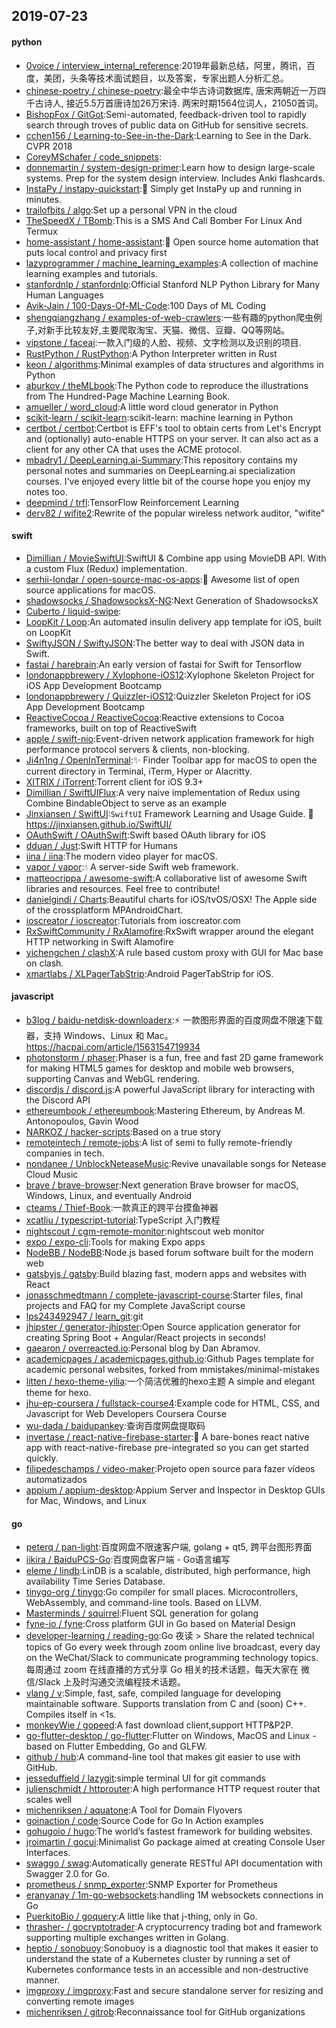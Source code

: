 ## 2019-07-23

#### python
* [0voice / interview_internal_reference](https://github.com/0voice/interview_internal_reference):2019年最新总结，阿里，腾讯，百度，美团，头条等技术面试题目，以及答案，专家出题人分析汇总。
* [chinese-poetry / chinese-poetry](https://github.com/chinese-poetry/chinese-poetry):最全中华古诗词数据库, 唐宋两朝近一万四千古诗人, 接近5.5万首唐诗加26万宋诗. 两宋时期1564位词人，21050首词。
* [BishopFox / GitGot](https://github.com/BishopFox/GitGot):Semi-automated, feedback-driven tool to rapidly search through troves of public data on GitHub for sensitive secrets.
* [cchen156 / Learning-to-See-in-the-Dark](https://github.com/cchen156/Learning-to-See-in-the-Dark):Learning to See in the Dark. CVPR 2018
* [CoreyMSchafer / code_snippets](https://github.com/CoreyMSchafer/code_snippets):
* [donnemartin / system-design-primer](https://github.com/donnemartin/system-design-primer):Learn how to design large-scale systems. Prep for the system design interview. Includes Anki flashcards.
* [InstaPy / instapy-quickstart](https://github.com/InstaPy/instapy-quickstart):💨
Simply get InstaPy up and running in minutes.
* [trailofbits / algo](https://github.com/trailofbits/algo):Set up a personal VPN in the cloud
* [TheSpeedX / TBomb](https://github.com/TheSpeedX/TBomb):This is a SMS And Call Bomber For Linux And Termux
* [home-assistant / home-assistant](https://github.com/home-assistant/home-assistant):🏡
Open source home automation that puts local control and privacy first
* [lazyprogrammer / machine_learning_examples](https://github.com/lazyprogrammer/machine_learning_examples):A collection of machine learning examples and tutorials.
* [stanfordnlp / stanfordnlp](https://github.com/stanfordnlp/stanfordnlp):Official Stanford NLP Python Library for Many Human Languages
* [Avik-Jain / 100-Days-Of-ML-Code](https://github.com/Avik-Jain/100-Days-Of-ML-Code):100 Days of ML Coding
* [shengqiangzhang / examples-of-web-crawlers](https://github.com/shengqiangzhang/examples-of-web-crawlers):一些有趣的python爬虫例子,对新手比较友好,主要爬取淘宝、天猫、微信、豆瓣、QQ等网站。
* [vipstone / faceai](https://github.com/vipstone/faceai):一款入门级的人脸、视频、文字检测以及识别的项目.
* [RustPython / RustPython](https://github.com/RustPython/RustPython):A Python Interpreter written in Rust
* [keon / algorithms](https://github.com/keon/algorithms):Minimal examples of data structures and algorithms in Python
* [aburkov / theMLbook](https://github.com/aburkov/theMLbook):The Python code to reproduce the illustrations from The Hundred-Page Machine Learning Book.
* [amueller / word_cloud](https://github.com/amueller/word_cloud):A little word cloud generator in Python
* [scikit-learn / scikit-learn](https://github.com/scikit-learn/scikit-learn):scikit-learn: machine learning in Python
* [certbot / certbot](https://github.com/certbot/certbot):Certbot is EFF's tool to obtain certs from Let's Encrypt and (optionally) auto-enable HTTPS on your server. It can also act as a client for any other CA that uses the ACME protocol.
* [mbadry1 / DeepLearning.ai-Summary](https://github.com/mbadry1/DeepLearning.ai-Summary):This repository contains my personal notes and summaries on DeepLearning.ai specialization courses. I've enjoyed every little bit of the course hope you enjoy my notes too.
* [deepmind / trfl](https://github.com/deepmind/trfl):TensorFlow Reinforcement Learning
* [derv82 / wifite2](https://github.com/derv82/wifite2):Rewrite of the popular wireless network auditor, "wifite"

#### swift
* [Dimillian / MovieSwiftUI](https://github.com/Dimillian/MovieSwiftUI):SwiftUI & Combine app using MovieDB API. With a custom Flux (Redux) implementation.
* [serhii-londar / open-source-mac-os-apps](https://github.com/serhii-londar/open-source-mac-os-apps):🚀
Awesome list of open source applications for macOS.
* [shadowsocks / ShadowsocksX-NG](https://github.com/shadowsocks/ShadowsocksX-NG):Next Generation of ShadowsocksX
* [Cuberto / liquid-swipe](https://github.com/Cuberto/liquid-swipe):
* [LoopKit / Loop](https://github.com/LoopKit/Loop):An automated insulin delivery app template for iOS, built on LoopKit
* [SwiftyJSON / SwiftyJSON](https://github.com/SwiftyJSON/SwiftyJSON):The better way to deal with JSON data in Swift.
* [fastai / harebrain](https://github.com/fastai/harebrain):An early version of fastai for Swift for Tensorflow
* [londonappbrewery / Xylophone-iOS12](https://github.com/londonappbrewery/Xylophone-iOS12):Xylophone Skeleton Project for iOS App Development Bootcamp
* [londonappbrewery / Quizzler-iOS12](https://github.com/londonappbrewery/Quizzler-iOS12):Quizzler Skeleton Project for iOS App Development Bootcamp
* [ReactiveCocoa / ReactiveCocoa](https://github.com/ReactiveCocoa/ReactiveCocoa):Reactive extensions to Cocoa frameworks, built on top of ReactiveSwift
* [apple / swift-nio](https://github.com/apple/swift-nio):Event-driven network application framework for high performance protocol servers & clients, non-blocking.
* [Ji4n1ng / OpenInTerminal](https://github.com/Ji4n1ng/OpenInTerminal):✨
Finder Toolbar app for macOS to open the current directory in Terminal, iTerm, Hyper or Alacritty.
* [XITRIX / iTorrent](https://github.com/XITRIX/iTorrent):Torrent client for iOS 9.3+
* [Dimillian / SwiftUIFlux](https://github.com/Dimillian/SwiftUIFlux):A very naive implementation of Redux using Combine BindableObject to serve as an example
* [Jinxiansen / SwiftUI](https://github.com/Jinxiansen/SwiftUI):`SwiftUI` Framework Learning and Usage Guide.
🚀
https://jinxiansen.github.io/SwiftUI/
* [OAuthSwift / OAuthSwift](https://github.com/OAuthSwift/OAuthSwift):Swift based OAuth library for iOS
* [dduan / Just](https://github.com/dduan/Just):Swift HTTP for Humans
* [iina / iina](https://github.com/iina/iina):The modern video player for macOS.
* [vapor / vapor](https://github.com/vapor/vapor):💧
A server-side Swift web framework.
* [matteocrippa / awesome-swift](https://github.com/matteocrippa/awesome-swift):A collaborative list of awesome Swift libraries and resources. Feel free to contribute!
* [danielgindi / Charts](https://github.com/danielgindi/Charts):Beautiful charts for iOS/tvOS/OSX! The Apple side of the crossplatform MPAndroidChart.
* [ioscreator / ioscreator](https://github.com/ioscreator/ioscreator):Tutorials from ioscreator.com
* [RxSwiftCommunity / RxAlamofire](https://github.com/RxSwiftCommunity/RxAlamofire):RxSwift wrapper around the elegant HTTP networking in Swift Alamofire
* [yichengchen / clashX](https://github.com/yichengchen/clashX):A rule based custom proxy with GUI for Mac base on clash.
* [xmartlabs / XLPagerTabStrip](https://github.com/xmartlabs/XLPagerTabStrip):Android PagerTabStrip for iOS.

#### javascript
* [b3log / baidu-netdisk-downloaderx](https://github.com/b3log/baidu-netdisk-downloaderx):⚡️
一款图形界面的百度网盘不限速下载器，支持 Windows、Linux 和 Mac。 https://hacpai.com/article/1563154719934
* [photonstorm / phaser](https://github.com/photonstorm/phaser):Phaser is a fun, free and fast 2D game framework for making HTML5 games for desktop and mobile web browsers, supporting Canvas and WebGL rendering.
* [discordjs / discord.js](https://github.com/discordjs/discord.js):A powerful JavaScript library for interacting with the Discord API
* [ethereumbook / ethereumbook](https://github.com/ethereumbook/ethereumbook):Mastering Ethereum, by Andreas M. Antonopoulos, Gavin Wood
* [NARKOZ / hacker-scripts](https://github.com/NARKOZ/hacker-scripts):Based on a true story
* [remoteintech / remote-jobs](https://github.com/remoteintech/remote-jobs):A list of semi to fully remote-friendly companies in tech.
* [nondanee / UnblockNeteaseMusic](https://github.com/nondanee/UnblockNeteaseMusic):Revive unavailable songs for Netease Cloud Music
* [brave / brave-browser](https://github.com/brave/brave-browser):Next generation Brave browser for macOS, Windows, Linux, and eventually Android
* [cteams / Thief-Book](https://github.com/cteams/Thief-Book):一款真正的跨平台摸鱼神器
* [xcatliu / typescript-tutorial](https://github.com/xcatliu/typescript-tutorial):TypeScript 入门教程
* [nightscout / cgm-remote-monitor](https://github.com/nightscout/cgm-remote-monitor):nightscout web monitor
* [expo / expo-cli](https://github.com/expo/expo-cli):Tools for making Expo apps
* [NodeBB / NodeBB](https://github.com/NodeBB/NodeBB):Node.js based forum software built for the modern web
* [gatsbyjs / gatsby](https://github.com/gatsbyjs/gatsby):Build blazing fast, modern apps and websites with React
* [jonasschmedtmann / complete-javascript-course](https://github.com/jonasschmedtmann/complete-javascript-course):Starter files, final projects and FAQ for my Complete JavaScript course
* [lps243492947 / learn_git](https://github.com/lps243492947/learn_git):git
* [jhipster / generator-jhipster](https://github.com/jhipster/generator-jhipster):Open Source application generator for creating Spring Boot + Angular/React projects in seconds!
* [gaearon / overreacted.io](https://github.com/gaearon/overreacted.io):Personal blog by Dan Abramov.
* [academicpages / academicpages.github.io](https://github.com/academicpages/academicpages.github.io):Github Pages template for academic personal websites, forked from mmistakes/minimal-mistakes
* [litten / hexo-theme-yilia](https://github.com/litten/hexo-theme-yilia):一个简洁优雅的hexo主题 A simple and elegant theme for hexo.
* [jhu-ep-coursera / fullstack-course4](https://github.com/jhu-ep-coursera/fullstack-course4):Example code for HTML, CSS, and Javascript for Web Developers Coursera Course
* [wu-dada / baidupankey](https://github.com/wu-dada/baidupankey):查询百度网盘提取码
* [invertase / react-native-firebase-starter](https://github.com/invertase/react-native-firebase-starter):🎁
A bare-bones react native app with react-native-firebase pre-integrated so you can get started quickly.
* [filipedeschamps / video-maker](https://github.com/filipedeschamps/video-maker):Projeto open source para fazer vídeos automatizados
* [appium / appium-desktop](https://github.com/appium/appium-desktop):Appium Server and Inspector in Desktop GUIs for Mac, Windows, and Linux

#### go
* [peterq / pan-light](https://github.com/peterq/pan-light):百度网盘不限速客户端, golang + qt5, 跨平台图形界面
* [iikira / BaiduPCS-Go](https://github.com/iikira/BaiduPCS-Go):百度网盘客户端 - Go语言编写
* [eleme / lindb](https://github.com/eleme/lindb):LinDB is a scalable, distributed, high performance, high availability Time Series Database.
* [tinygo-org / tinygo](https://github.com/tinygo-org/tinygo):Go compiler for small places. Microcontrollers, WebAssembly, and command-line tools. Based on LLVM.
* [Masterminds / squirrel](https://github.com/Masterminds/squirrel):Fluent SQL generation for golang
* [fyne-io / fyne](https://github.com/fyne-io/fyne):Cross platform GUI in Go based on Material Design
* [developer-learning / reading-go](https://github.com/developer-learning/reading-go):Go 夜读 > Share the related technical topics of Go every week through zoom online live broadcast, every day on the WeChat/Slack to communicate programming technology topics. 每周通过 zoom 在线直播的方式分享 Go 相关的技术话题，每天大家在 微信/Slack 上及时沟通交流编程技术话题。
* [vlang / v](https://github.com/vlang/v):Simple, fast, safe, compiled language for developing maintainable software. Supports translation from C and (soon) C++. Compiles itself in <1s.
* [monkeyWie / gopeed](https://github.com/monkeyWie/gopeed):A fast download client,support HTTP&P2P.
* [go-flutter-desktop / go-flutter](https://github.com/go-flutter-desktop/go-flutter):Flutter on Windows, MacOS and Linux - based on Flutter Embedding, Go and GLFW.
* [github / hub](https://github.com/github/hub):A command-line tool that makes git easier to use with GitHub.
* [jesseduffield / lazygit](https://github.com/jesseduffield/lazygit):simple terminal UI for git commands
* [julienschmidt / httprouter](https://github.com/julienschmidt/httprouter):A high performance HTTP request router that scales well
* [michenriksen / aquatone](https://github.com/michenriksen/aquatone):A Tool for Domain Flyovers
* [goinaction / code](https://github.com/goinaction/code):Source Code for Go In Action examples
* [gohugoio / hugo](https://github.com/gohugoio/hugo):The world’s fastest framework for building websites.
* [jroimartin / gocui](https://github.com/jroimartin/gocui):Minimalist Go package aimed at creating Console User Interfaces.
* [swaggo / swag](https://github.com/swaggo/swag):Automatically generate RESTful API documentation with Swagger 2.0 for Go.
* [prometheus / snmp_exporter](https://github.com/prometheus/snmp_exporter):SNMP Exporter for Prometheus
* [eranyanay / 1m-go-websockets](https://github.com/eranyanay/1m-go-websockets):handling 1M websockets connections in Go
* [PuerkitoBio / goquery](https://github.com/PuerkitoBio/goquery):A little like that j-thing, only in Go.
* [thrasher- / gocryptotrader](https://github.com/thrasher-/gocryptotrader):A cryptocurrency trading bot and framework supporting multiple exchanges written in Golang.
* [heptio / sonobuoy](https://github.com/heptio/sonobuoy):Sonobuoy is a diagnostic tool that makes it easier to understand the state of a Kubernetes cluster by running a set of Kubernetes conformance tests in an accessible and non-destructive manner.
* [imgproxy / imgproxy](https://github.com/imgproxy/imgproxy):Fast and secure standalone server for resizing and converting remote images
* [michenriksen / gitrob](https://github.com/michenriksen/gitrob):Reconnaissance tool for GitHub organizations

